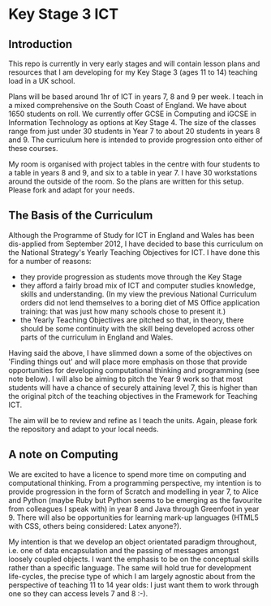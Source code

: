 Key Stage 3 ICT
===============

Introduction
------------
This repo is currently in very early stages and will contain lesson plans and resources that I am developing for my Key Stage 3 (ages 11 to 14) teaching load in a UK school.  

Plans will be based around 1hr of ICT in years 7, 8 and 9 per week.  I teach in a mixed comprehensive on the South Coast of England. We have about 1650 students on roll. We currently offer GCSE in Computing and iGCSE in Information Technology as options at Key Stage 4. The size of the classes range from just under 30 students in Year 7 to about 20 students in years 8 and 9. The curriculum here is intended to provide progression onto either of these courses.

My room is organised with project tables in the centre with four students to a table in years 8 and 9, and six to a table in year 7. I have 30 workstations around the outside of the room. So the plans are written for this setup. Please fork and adapt for your needs.

The Basis of the Curriculum
---------------------------
Although the Programme of Study for ICT in England and Wales has been dis-applied from September 2012, I have decided to base this curriculum on the National Strategy's Yearly Teaching Objectives for ICT.  I have done this for a number of reasons:

- they provide progression as students move through the Key Stage
- they afford a fairly broad mix of ICT and computer studies knowledge, skills and understanding. (In my view the previous National Curriculum orders did not lend themselves to a boring diet of MS Office application training: that was just how many schools chose to present it.)
- the Yearly Teaching Objectives are pitched so that, in theory, there should be some continuity with the skill being developed across other parts of the curriculum in England and Wales.

Having said the above, I have slimmed down a some of the objectives on 'Finding things out' and will place more emphasis on those that provide opportunities for developing computational thinking and programming (see note below). I will also be aiming to pitch the Year 9 work so that most students will have a chance of securely attaining level 7, this is higher than the original pitch of the teaching objectives in the Framework for Teaching ICT.

The aim will be to review and refine as I teach the units. Again, please fork the repository and adapt to your local needs.

A note on Computing
-------------------
We are excited to have a licence to spend more time on computing and computational thinking.  From a programming perspective, my intention is to provide progression in the form of Scratch and modelling in year 7, to Alice and Python (maybe Ruby but Python seems to be emerging as the favourite from colleagues I speak with) in year 8 and Java through Greenfoot in year 9. There will also be opportunities for learning mark-up languages (HTML5 with CSS, others being considered: Latex anyone?).  

My intention is that we develop an object orientated paradigm throughout, i.e. one of data encapsulation and the passing of messages amongst loosely coupled objects. I want the emphasis to be on the conceptual skills rather than a specific language. The same will hold true for development life-cycles, the precise type of which I am largely agnostic about from the perspective of teaching 11 to 14 year olds: I just want them to work through one so they can access levels 7 and 8 :-).
